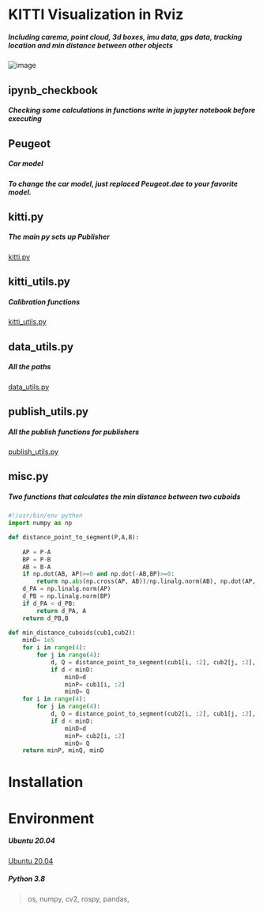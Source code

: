# KITTI Visualization in Rviz
##### Including carema, point cloud, 3d boxes, imu data, gps data, tracking location and min distance between other objects
![image](https://github.com/liudiepie/ROS_practice/blob/master/view.gif)

## ipynb_checkbook 
##### Checking some calculations in functions write in jupyter notebook before executing

## Peugeot
##### Car model
##### To change the car model, just replaced Peugeot.dae to your favorite model.
## kitti.py
##### The main py sets up Publisher
[kitti.py](https://github.com/liudiepie/ROS_practice/blob/master/src/kitti/src/kitti.py)
## kitti_utils.py
##### Calibration functions
[kitti_utils.py](https://github.com/liudiepie/ROS_practice/blob/master/src/kitti/src/kitti_utils.py)
## data_utils.py
##### All the paths
[data_utils.py](https://github.com/liudiepie/ROS_practice/blob/master/src/kitti/src/data_utils.py)
## publish_utils.py
##### All the publish functions for publishers
[publish_utils.py](https://github.com/liudiepie/ROS_practice/blob/master/src/kitti/src/publish_utils.py)
## misc.py
##### Two functions that calculates the min distance between two cuboids
```python
#!/usr/bin/env python
import numpy as np

def distance_point_to_segment(P,A,B):
    
	AP = P-A
	BP = P-B
	AB = B-A
	if np.dot(AB, AP)>=0 and np.dot(-AB,BP)>=0:
		return np.abs(np.cross(AP, AB))/np.linalg.norm(AB), np.dot(AP, AB)/np.dot(AB,AB)*AB + A
	d_PA = np.linalg.norm(AP)
	d_PB = np.linalg.norm(BP)
	if d_PA < d_PB:
		return d_PA, A
	return d_PB,B
	
def min_distance_cuboids(cub1,cub2):
	minD= 1e5
	for i in range(4):
		for j in range(4):
			d, Q = distance_point_to_segment(cub1[i, :2], cub2[j, :2], cub2[j+1, :2])
			if d < minD:
				minD=d
				minP= cub1[i, :2]
				minQ= Q
	for i in range(4):
		for j in range(4):
			d, Q = distance_point_to_segment(cub2[i, :2], cub1[j, :2], cub1[j+1, :2])
			if d < minD:
				minD=d
				minP= cub2[i, :2]
				minQ= Q
	return minP, minQ, minD
```
# Installation
# Environment
##### Ubuntu 20.04
[Ubuntu 20.04](https://ubuntu.com/download/desktop)
##### Python 3.8
> os, numpy, cv2, rospy, pandas,
